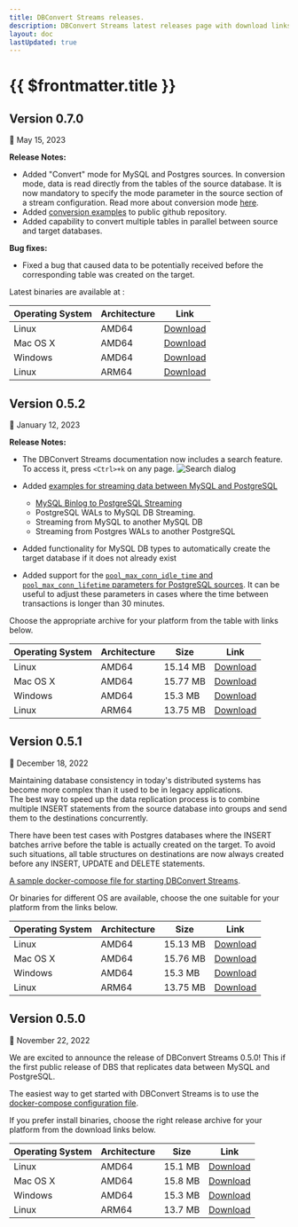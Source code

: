 ```yaml
---
title: DBConvert Streams releases.
description: DBConvert Streams latest releases page with download links.
layout: doc
lastUpdated: true
---
```


# {{ $frontmatter.title }}

## Version 0.7.0

:calendar: May 15, 2023

**Release Notes:**
- Added "Convert" mode for MySQL and Postgres sources. In conversion mode, data is read directly from the tables of the source database. It is now mandatory to specify the mode parameter in the source section of a stream configuration. Read more about conversion mode [here](/sources/conversion-mode).
- Added [conversion examples](https://github.com/slotix/dbconvert-streams-public/tree/main/examples-convert) to public github repository.
- Added capability to convert multiple tables in parallel between source and target databases.

**Bug fixes:**
- Fixed a bug that caused data to be potentially received before the corresponding table was created on the target.

Latest binaries are available at :

| Operating System | Architecture |       Link                                                                                |
| ---------------- | ------------ |  ----------------------------------------------------------------------------------- |
| Linux            | AMD64        |  [Download](https://dbconvert.com/downloads/dbs/v0.7.0/dbs-v0.7.0-linux-amd64.zip)   |
| Mac OS X         | AMD64        |  [Download](https://dbconvert.com/downloads/dbs/v0.7.0/dbs-v0.7.0-darwin-amd64.zip)  |
| Windows          | AMD64        |  [Download](https://dbconvert.com/downloads/dbs/v0.7.0/dbs-v0.7.0-windows-amd64.zip) |
| Linux            | ARM64        |  [Download](https://dbconvert.com/downloads/dbs/v0.7.0/dbs-v0.7.0-linux-arm64.zip)   |

## Version 0.5.2

:calendar: January 12, 2023

**Release Notes:**

- The DBConvert Streams documentation now includes a search feature. To access it, press `<Ctrl>+k` on any page.
![Search dialog](/images/releases/search-dialog.png) 

- Added [examples for streaming data between MySQL and PostgreSQL](https://github.com/slotix/dbconvert-streams-public)
  - [MySQL Binlog to PostgreSQL Streaming](https://dbconvert.com/blog/streaming-data-mysql-postgres)
  - PostgreSQL WALs to MySQL DB Streaming. 
  - Streaming from MySQL to another MySQL DB
  - Streaming from Postgres WALs to another PostgreSQL
- Added functionality for MySQL DB types to automatically create the target database if it does not already exist
- Added support for the [`pool_max_conn_idle_time` and `pool_max_conn_lifetime` parameters for PostgreSQL sources](/sources/postgresql/postgresql-server#timeout-parameters). It can be useful to adjust these parameters in cases where the time between transactions is longer than 30 minutes.

Choose the appropriate archive for your platform from the table with links below.

| Operating System | Architecture | Size     | Link                                                                                |
| ---------------- | ------------ | -------- | ----------------------------------------------------------------------------------- |
| Linux            | AMD64        | 15.14 MB | [Download](https://dbconvert.com/downloads/dbs/v0.5.2/dbs-v0.5.2-linux-amd64.zip)   |
| Mac OS X         | AMD64        | 15.77 MB | [Download](https://dbconvert.com/downloads/dbs/v0.5.2/dbs-v0.5.2-darwin-amd64.zip)  |
| Windows          | AMD64        | 15.3 MB  | [Download](https://dbconvert.com/downloads/dbs/v0.5.2/dbs-v0.5.2-windows-amd64.zip) |
| Linux            | ARM64        | 13.75 MB | [Download](https://dbconvert.com/downloads/dbs/v0.5.2/dbs-v0.5.2-linux-arm64.zip)   |

## Version 0.5.1

:calendar: December 18, 2022

Maintaining database consistency in today's distributed systems has become more complex than it used to be in legacy applications.  
The best way to speed up the data replication process is to combine multiple INSERT statements from the source database into groups and send them to the destinations concurrently.

There have been test cases with Postgres databases where the INSERT batches arrive before the table is actually created on the target. To avoid such situations, all table structures on destinations are now always created before any INSERT, UPDATE and DELETE statements.

[A sample docker-compose file for starting DBConvert Streams](https://github.com/slotix/dbconvert-streams-public/blob/be59cabcda3f3ccb340bdb8b40b5cfb31b1917ab/docker-compose.yml).

Or binaries for different OS are available, choose the one suitable for your platform from the links below.

| Operating System | Architecture | Size     | Link                                                                                |
| ---------------- | ------------ | -------- | ----------------------------------------------------------------------------------- |
| Linux            | AMD64        | 15.13 MB | [Download](https://dbconvert.com/downloads/dbs/v0.5.1/dbs-v0.5.1-linux-amd64.zip)   |
| Mac OS X         | AMD64        | 15.76 MB | [Download](https://dbconvert.com/downloads/dbs/v0.5.1/dbs-v0.5.1-darwin-amd64.zip)  |
| Windows          | AMD64        | 15.3 MB  | [Download](https://dbconvert.com/downloads/dbs/v0.5.1/dbs-v0.5.1-windows-amd64.zip) |
| Linux            | ARM64        | 13.75 MB | [Download](https://dbconvert.com/downloads/dbs/v0.5.1/dbs-v0.5.1-linux-arm64.zip)   |

## Version 0.5.0

:calendar: November 22, 2022

We are excited to announce the release of DBConvert Streams 0.5.0!
This if the first public release of DBS that replicates data between MySQL and PostgreSQL.

The easiest way to get started with DBConvert Streams is to use the [docker-compose configuration file](https://github.com/slotix/dbconvert-streams-public/blob/be59cabcda3f3ccb340bdb8b40b5cfb31b1917ab/docker-compose.yml).

If you prefer install binaries, choose the right release archive for your platform from the download links below.

| Operating System | Architecture | Size    | Link                                                                                |
| ---------------- | ------------ | ------- | ----------------------------------------------------------------------------------- |
| Linux            | AMD64        | 15.1 MB | [Download](https://dbconvert.com/downloads/dbs/v0.5.0/dbs-v0.5.0-linux-amd64.zip)   |
| Mac OS X         | AMD64        | 15.8 MB | [Download](https://dbconvert.com/downloads/dbs/v0.5.0/dbs-v0.5.0-darwin-amd64.zip)  |
| Windows          | AMD64        | 15.3 MB | [Download](https://dbconvert.com/downloads/dbs/v0.5.0/dbs-v0.5.0-windows-amd64.zip) |
| Linux            | ARM64        | 13.7 MB | [Download](https://dbconvert.com/downloads/dbs/v0.5.0/dbs-v0.5.0-linux-arm64.zip)   |
